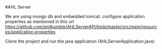 #AHL Server

We are using mongo db and embedded tomcat.
configure application properties as mentioned in this url https://github.com/anilkumble/AHLServerAPI/blob/master/src/main/resources/application.properties

Clone the project and run the java application (AHLServerApplication.java)
